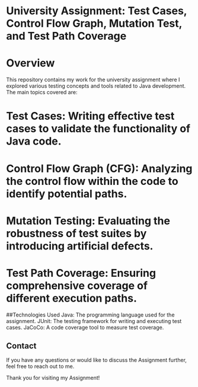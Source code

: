 # University Assignment: Test Cases, Control Flow Graph, Mutation Test, and Test Path Coverage

# Overview
This repository contains my work for the university assignment where I explored various testing concepts and tools related to Java development. The main topics covered are:

# Test Cases: Writing effective test cases to validate the functionality of Java code.
# Control Flow Graph (CFG): Analyzing the control flow within the code to identify potential paths.
# Mutation Testing: Evaluating the robustness of test suites by introducing artificial defects.
# Test Path Coverage: Ensuring comprehensive coverage of different execution paths.
##Technologies Used
Java: The programming language used for the assignment.
JUnit: The testing framework for writing and executing test cases.
JaCoCo: A code coverage tool to measure test coverage.


## Contact

If you have any questions or would like to discuss the Assignment further, feel free to reach out to me.

Thank you for visiting my Assignment!

